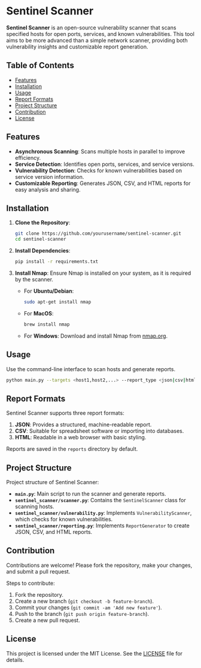 # Sentinel Scanner

**Sentinel Scanner** is an open-source vulnerability scanner that scans specified hosts for open ports, services, and known vulnerabilities. This tool aims to be more advanced than a simple network scanner, providing both vulnerability insights and customizable report generation.

## Table of Contents
- [Features](#features)
- [Installation](#installation)
- [Usage](#usage)
- [Report Formats](#report-formats)
- [Project Structure](#project-structure)
- [Contribution](#contribution)
- [License](#license)

## Features

- **Asynchronous Scanning**: Scans multiple hosts in parallel to improve efficiency.
- **Service Detection**: Identifies open ports, services, and service versions.
- **Vulnerability Detection**: Checks for known vulnerabilities based on service version information.
- **Customizable Reporting**: Generates JSON, CSV, and HTML reports for easy analysis and sharing.
  
## Installation

1. **Clone the Repository**:
    ```bash
    git clone https://github.com/yourusername/sentinel-scanner.git
    cd sentinel-scanner
    ```

2. **Install Dependencies**:
    ```bash
    pip install -r requirements.txt
    ```

3. **Install Nmap**: Ensure Nmap is installed on your system, as it is required by the scanner.
    - For **Ubuntu/Debian**:
      ```bash
      sudo apt-get install nmap
      ```
    - For **MacOS**:
      ```bash
      brew install nmap
      ```
    - For **Windows**: Download and install Nmap from [nmap.org](https://nmap.org/download.html).

## Usage

Use the command-line interface to scan hosts and generate reports.

```bash
python main.py --targets <host1,host2,...> --report_type <json|csv|html>
```

## Report Formats

Sentinel Scanner supports three report formats:

1. **JSON**: Provides a structured, machine-readable report.
2. **CSV**: Suitable for spreadsheet software or importing into databases.
3. **HTML**: Readable in a web browser with basic styling.

Reports are saved in the `reports` directory by default.

## Project Structure

Project structure of Sentinel Scanner:

- **`main.py`**: Main script to run the scanner and generate reports.
- **`sentinel_scanner/scanner.py`**: Contains the `SentinelScanner` class for scanning hosts.
- **`sentinel_scanner/vulnerability.py`**: Implements `VulnerabilityScanner`, which checks for known vulnerabilities.
- **`sentinel_scanner/reporting.py`**: Implements `ReportGenerator` to create JSON, CSV, and HTML reports.

## Contribution

Contributions are welcome! Please fork the repository, make your changes, and submit a pull request.

Steps to contribute:

1. Fork the repository.
2. Create a new branch (`git checkout -b feature-branch`).
3. Commit your changes (`git commit -am 'Add new feature'`).
4. Push to the branch (`git push origin feature-branch`).
5. Create a new pull request.

## License

This project is licensed under the MIT License. See the [LICENSE](License.txt) file for details.

